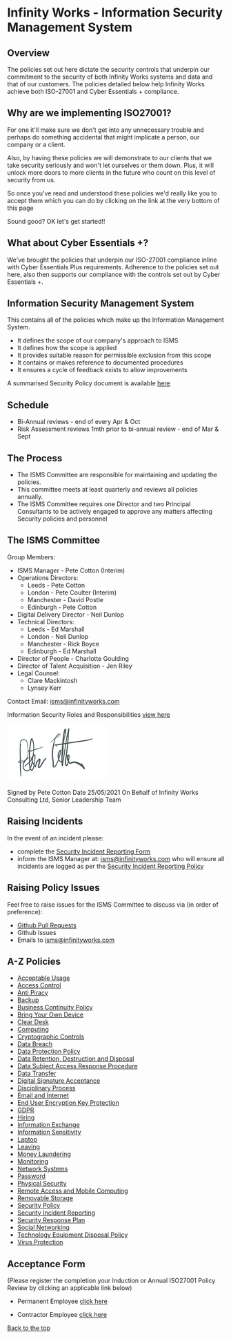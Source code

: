 # Infinity Works - Information Security Management System

## Overview

The policies set out here dictate the security controls that underpin our commitment to the security of both Infinity Works systems and data and that of our customers. The policies detailed below help Infinity Works achieve both ISO-27001 and Cyber Essentials + compliance.

## Why are we implementing ISO27001?

For one it'll make sure we don't get into any unnecessary trouble and perhaps do something accidental that might implicate a person, our company or a client.

Also, by having these policies we will demonstrate to our clients that we take security seriously and won't let ourselves or them down.
Plus, it will unlock more doors to more clients in the future who count on this level of security from us.

So once you've read and understood these policies we'd really like you to accept them which you can do by clicking on the link at the very bottom of this page

Sound good? OK let's get started!!

## What about Cyber Essentials +?

We've brought the policies that underpin our ISO-27001 compliance inline with Cyber Essentials Plus requirements. Adherence to the policies set out here, also then supports our compliance with the controls set out by Cyber Essentials +.

## Information Security Management System

This contains all of the policies which make up the Information Management System.

* It defines the scope of our company's approach to ISMS
* It defines how the scope is applied
* It provides suitable reason for permissible exclusion from this scope
* It contains or makes reference to documented procedures
* It ensures a cycle of feedback exists to allow improvements 

A summarised Security Policy document is available [here](security/readme.md)

## Schedule  

* Bi-Annual reviews - end of every Apr & Oct
* Risk Assessment reviews 1mth prior to bi-annual review - end of Mar & Sept

## The Process

* The ISMS Committee are responsible for maintaining and updating the policies.
* This committee meets at least quarterly and reviews all policies annually.
* The ISMS Committee requires one Director and two Principal Consultants to be actively engaged to approve any matters affecting Security policies and personnel

## The ISMS Committee

Group Members:

* ISMS Manager - Pete Cotton (Interim)
* Operations Directors:
  * Leeds - Pete Cotton
  * London - Pete Coulter (Interim)
  * Manchester - David Postle
  * Edinburgh - Pete Cotton
* Digital Delivery Director - Neil Dunlop
* Technical Directors:
  * Leeds - Ed Marshall
  * London - Neil Dunlop
  * Manchester - Rick Boyce
  * Edinburgh - Ed Marshall
* Director of People - Charlotte Goulding
* Director of Talent Acquisition - Jen Riley
* Legal Counsel:
  * Clare Mackintosh
  * Lynsey Kerr

Contact Email: isms@infinityworks.com 

Information Security Roles and Responsibilities [view here](security#information-security-roles-and-responsibilities)

![Signature](../signature.png)

Signed by Pete Cotton
Date 25/05/2021
On Behalf of Infinity Works Consulting Ltd, Senior Leadership Team

## Raising Incidents

In the event of an incident please:

* complete the [Security Incident Reporting Form](https://forms.gle/QjXKKgvQ1wZ4GLcV8)
* inform the ISMS Manager at: isms@infinityworks.com who will ensure all incidents are logged as per the [Security Incident Reporting Policy](securityincidentreporting/readme.md) 

## Raising Policy Issues

Feel free to raise issues for the ISMS Committee to discuss via (in order of preference):

* [Github Pull Requests](https://github.com/infinityworks/policies)
* Github Issues
* Emails to isms@infinityworks.com

## A-Z Policies

* [Acceptable Usage](acceptableusage/readme.md)
* [Access Control](accesscontrol/readme.md)
* [Anti Piracy](antipiracy/readme.md)
* [Backup](backup/readme.md)
* [Business Continuity Policy](bcp/readme.md)
* [Bring Your Own Device](byod/readme.md)
* [Clear Desk](cleardesk/readme.md)
* [Computing](computing/readme.md)
* [Cryptographic Controls](cryptographiccontrols/readme.md)
* [Data Breach](databreach/readme.md)
* [Data Protection Policy](../ISO-9001/DataProtectionPolicy/readme.md)
* [Data Retention, Destruction and Disposal](dataretentionanddisposal/readme.md)
* [Data Subject Access Response Procedure](datasubjectaccessresponse)
* [Data Transfer](datatransfer/readme.md)
* [Digital Signature Acceptance](digitalsignatureacceptance/readme.md)
* [Disciplinary Process](disciplinary/readme.md)
* [Email and Internet](emailandinternet/readme.md)
* [End User Encryption Key Protection](enduserencryptionkeyprotection/readme.md)
* [GDPR](GDPR/README.md)
* [Hiring](hiring/readme.md)
* [Information Exchange](informationexchange/readme.md)
* [Information Sensitivity](informationsensitivity/readme.md)
* [Laptop](device/readme.md)
* [Leaving](leaving/readme.md)
* [Money Laundering](moneylaundering/readme.md)
* [Monitoring](monitoring/readme.md)
* [Network Systems](networksystems/readme.md)
* [Password](password/readme.md)
* [Physical Security](physicalsecurity/readme.md)
* [Remote Access and Mobile Computing](remoteaccessandmobilecomputing/readme.md)
* [Removable Storage](removeablestorage/readme.md)
* [Security Policy](security/readme.md)
* [Security Incident Reporting](securityincidentreporting/readme.md)
* [Security Response Plan](securityresponseplan/readme.md)
* [Social Networking](socialnetworking/readme.md)
* [Technology Equipment Disposal Policy](technologyequipmentdisposal/readme.md)
* [Virus Protection](virusprotection/readme.md)

## Acceptance Form

(Please register the completion your Induction or Annual ISO27001 Policy Review by clicking an applicable link below)

* Permanent Employee [click here](https://docs.google.com/forms/d/e/1FAIpQLSfyqxcy6PcsnT7rakh18dXckpDsXL4fmO4k7snyCvsWGZ0Kew/viewform) 

* Contractor Employee [click here](https://docs.google.com/forms/d/e/1FAIpQLSd2QfbOqf6mSP8VnwFziG9DgzXz-1FKsB2E8QL6fSY13IryvA/viewform)

[Back to the top](./README.md)
